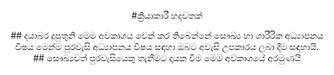 <p align="center">
 #ක්‍රියාකාරී හදවතක්
</p>

<p align="center">
 ## දයාබර දූපුතුනි මෙම අවකාශය වෙන් කර තිබෙන්නේ සෞඛ්‍ය හා ශාරීරික අධ්‍යාපනය විෂය මෙන්ම පුරවැසි අධ්‍යාපනය විෂය සඳහා ඔබට අවැසි උපකාරය ලබා දීම සඳහායි.
 ## සෞඛ්‍යවත් පුරවැසියෙකු තැනීමට දායක වීම මෙම අවකාශයේ අරමුණයි
 
</p>
